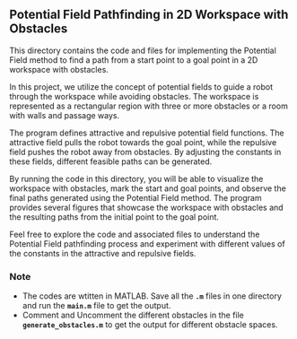 ## Potential Field Pathfinding in 2D Workspace with Obstacles

This directory contains the code and files for implementing the Potential Field method to find a path from a start point to a goal point in a 2D workspace with obstacles.

In this project, we utilize the concept of potential fields to guide a robot through the workspace while avoiding obstacles. The workspace is represented as a rectangular region with three or more obstacles or a room with walls and passage ways.

The program defines attractive and repulsive potential field functions. The attractive field pulls the robot towards the goal point, while the repulsive field pushes the robot away from obstacles. By adjusting the constants in these fields, different feasible paths can be generated.

By running the code in this directory, you will be able to visualize the workspace with obstacles, mark the start and goal points, and observe the final paths generated using the Potential Field method. The program provides several figures that showcase the workspace with obstacles and the resulting paths from the initial point to the goal point.

Feel free to explore the code and associated files to understand the Potential Field pathfinding process and experiment with different values of the constants in the attractive and repulsive fields.

### Note

- The codes are wtitten in MATLAB. Save all the **`.m`** files in one directory and run the **`main.m`** file to get the output.
- Comment and Uncomment the different obstacles in the file **`generate_obstacles.m`** to get the output for different obstacle spaces.
